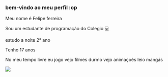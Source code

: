 ### bem-vindo ao meu perfil :op

Meu nome é Felipe ferreira

Sou um estudante de programação  do Colegio 💻

estudo a noite 2° ano 

Tenho 17 anos 

No meu tempo livre eu jogo vejo filmes durmo vejo animaçoẽs leio mangás

![](https://media.tenor.com/11msF_DFe2wAAAAC/rosycheeks-mochi-peach.gif)

